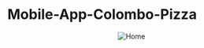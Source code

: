 # Mobile-App-Colombo-Pizza

<center>

![Home](https://user-images.githubusercontent.com/72688889/150120674-e1f65199-5489-427a-ae02-92238dbec933.png) </center>
